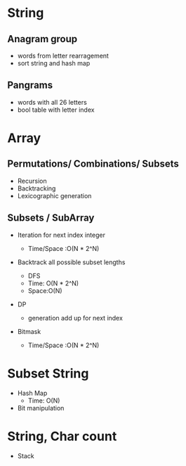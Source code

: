 # String
## Anagram group
- words from letter rearragement
- sort string and hash map

## Pangrams
- words with all 26 letters
- bool table with letter index

# Array
## Permutations/ Combinations/ Subsets
- Recursion
- Backtracking
- Lexicographic generation

## Subsets / SubArray
- Iteration for next index integer 
  - Time/Space :O(N * 2^N)

- Backtrack all possible subset lengths
  - DFS 
  - Time: O(N * 2^N)
  - Space:O(N)

- DP
  - generation add up for next index

- Bitmask
  - Time/Space :O(N * 2^N)

# Subset String
 - Hash Map
   - Time: O(N) 
 - Bit manipulation 

# String, Char count
- Stack
